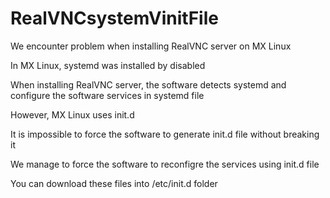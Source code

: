 # RealVNCsystemVinitFile
We encounter problem when installing RealVNC server on MX Linux

In MX Linux, systemd was installed by disabled

When installing RealVNC server, the software detects systemd and configure the software services in systemd file

However, MX Linux uses init.d

It is impossible to force the software to generate init.d file without breaking it

We manage to force the software to reconfigre the services using init.d file

You can download these files into /etc/init.d folder
